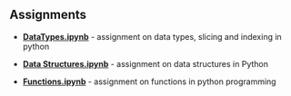 ## Assignments

- **[DataTypes.ipynb](https://github.com/Outis09/Blossom-Academy-Assignments/blob/master/DataTypes.ipynb)** - assignment on data types, slicing and indexing in python

- **[Data Structures.ipynb](https://github.com/Outis09/Blossom-Academy-Assignments/blob/master/Data%20Structures.ipynb)** - assignment on data structures in Python

- **[Functions.ipynb](https://github.com/Outis09/Blossom-Academy-Assignments/blob/master/Functions.ipynb)** - assignment on functions in python programming
